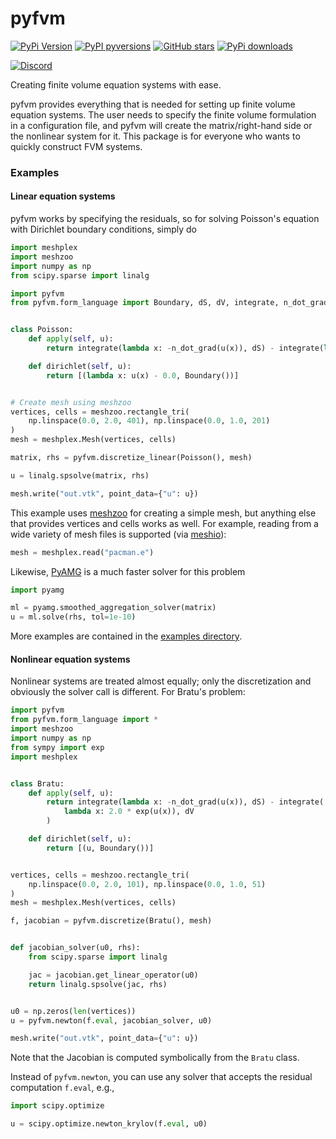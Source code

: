 # pyfvm

[![PyPi Version](https://img.shields.io/pypi/v/pyfvm.svg?style=flat-square)](https://pypi.org/project/pyfvm)
[![PyPI pyversions](https://img.shields.io/pypi/pyversions/pyfvm.svg?style=flat-square)](https://pypi.org/pypi/pyfvm/)
[![GitHub stars](https://img.shields.io/github/stars/meshpro/pyfvm.svg?style=flat-square&logo=github&label=Stars&logoColor=white)](https://github.com/meshpro/pyfvm)
[![PyPi downloads](https://img.shields.io/pypi/dm/pyfvm.svg?style=flat-square)](https://pypistats.org/packages/pyfvm)

[![Discord](https://img.shields.io/static/v1?logo=discord&logoColor=white&label=chat&message=on%20discord&color=7289da&style=flat-square)](https://discord.gg/hnTJ5MRX2Y)

Creating finite volume equation systems with ease.

pyfvm provides everything that is needed for setting up finite volume equation
systems. The user needs to specify the finite volume formulation in a
configuration file, and pyfvm will create the matrix/right-hand side or the
nonlinear system for it. This package is for everyone who wants to quickly
construct FVM systems.

### Examples

#### Linear equation systems

pyfvm works by specifying the residuals, so for solving Poisson's equation with
Dirichlet boundary conditions, simply do

```python
import meshplex
import meshzoo
import numpy as np
from scipy.sparse import linalg

import pyfvm
from pyfvm.form_language import Boundary, dS, dV, integrate, n_dot_grad


class Poisson:
    def apply(self, u):
        return integrate(lambda x: -n_dot_grad(u(x)), dS) - integrate(lambda x: 1.0, dV)

    def dirichlet(self, u):
        return [(lambda x: u(x) - 0.0, Boundary())]


# Create mesh using meshzoo
vertices, cells = meshzoo.rectangle_tri(
    np.linspace(0.0, 2.0, 401), np.linspace(0.0, 1.0, 201)
)
mesh = meshplex.Mesh(vertices, cells)

matrix, rhs = pyfvm.discretize_linear(Poisson(), mesh)

u = linalg.spsolve(matrix, rhs)

mesh.write("out.vtk", point_data={"u": u})
```

This example uses [meshzoo](https://pypi.org/project/meshzoo) for creating a
simple mesh, but anything else that provides vertices and cells works as well.
For example, reading from a wide variety of mesh files is supported (via
[meshio](https://pypi.org/project/meshio)):

<!--pytest-codeblocks:skip-->

```python
mesh = meshplex.read("pacman.e")
```

Likewise, [PyAMG](https://github.com/pyamg/pyamg) is a much faster solver for
this problem

<!--pytest-codeblocks:skip-->

```python
import pyamg

ml = pyamg.smoothed_aggregation_solver(matrix)
u = ml.solve(rhs, tol=1e-10)
```

More examples are contained in the [examples directory](examples/).

#### Nonlinear equation systems

Nonlinear systems are treated almost equally; only the discretization and
obviously the solver call is different. For Bratu's problem:

```python
import pyfvm
from pyfvm.form_language import *
import meshzoo
import numpy as np
from sympy import exp
import meshplex


class Bratu:
    def apply(self, u):
        return integrate(lambda x: -n_dot_grad(u(x)), dS) - integrate(
            lambda x: 2.0 * exp(u(x)), dV
        )

    def dirichlet(self, u):
        return [(u, Boundary())]


vertices, cells = meshzoo.rectangle_tri(
    np.linspace(0.0, 2.0, 101), np.linspace(0.0, 1.0, 51)
)
mesh = meshplex.Mesh(vertices, cells)

f, jacobian = pyfvm.discretize(Bratu(), mesh)


def jacobian_solver(u0, rhs):
    from scipy.sparse import linalg

    jac = jacobian.get_linear_operator(u0)
    return linalg.spsolve(jac, rhs)


u0 = np.zeros(len(vertices))
u = pyfvm.newton(f.eval, jacobian_solver, u0)

mesh.write("out.vtk", point_data={"u": u})
```

Note that the Jacobian is computed symbolically from the `Bratu` class.

Instead of `pyfvm.newton`, you can use any solver that accepts the residual
computation `f.eval`, e.g.,

<!--pytest-codeblocks:skip-->

```python
import scipy.optimize

u = scipy.optimize.newton_krylov(f.eval, u0)
```
